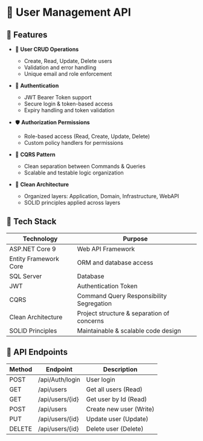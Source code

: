 # 🔐 User Management API

## 🚀 Features

- 👤 **User CRUD Operations**
  - Create, Read, Update, Delete users
  - Validation and error handling
  - Unique email and role enforcement

- 🔑 **Authentication**
  - JWT Bearer Token support
  - Secure login & token-based access
  - Expiry handling and token validation

- 🛡️ **Authorization Permissions**
  - Role-based access (Read, Create, Update, Delete)
  - Custom policy handlers for permissions

- 🧠 **CQRS Pattern**
  - Clean separation between Commands & Queries
  - Scalable and testable logic organization

- 🧱 **Clean Architecture**
  - Organized layers: Application, Domain, Infrastructure, WebAPI
  - SOLID principles applied across layers

## 🧰 Tech Stack

| Technology            | Purpose                                |
|------------------------|----------------------------------------|
| ASP.NET Core 9         | Web API Framework                      |
| Entity Framework Core  | ORM and database access                |
| SQL Server             | Database                               |
| JWT                    | Authentication Token                   |
| CQRS                   | Command Query Responsibility Segregation |
| Clean Architecture     | Project structure & separation of concerns |
| SOLID Principles       | Maintainable & scalable code design    |


## 📌 API Endpoints

| Method | Endpoint             | Description              |
|--------|----------------------|--------------------------|
| POST   | /api/Auth/login      | User login               |
| GET    | /api/users           | Get all users (Read)     |
| GET    | /api/users/{id}      | Get user by Id (Read)    |
| POST   | /api/users           | Create new user (Write)  |
| PUT    | /api/users/{id}      | Update user (Update)     |
| DELETE | /api/users/{id}      | Delete user (Delete)     |
